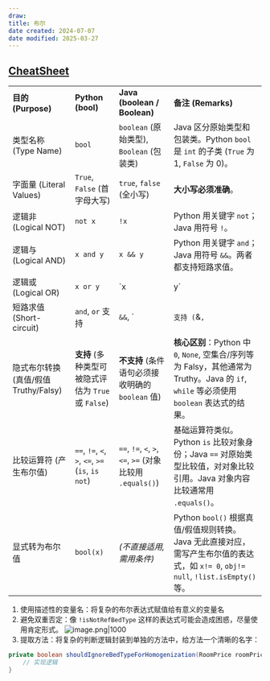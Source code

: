 ```yaml
---
draw:
title: 布尔
date created: 2024-07-07
date modified: 2025-03-27
---
```


## [CheatSheet](CheatSheet.md)

|   |   |   |   |
|---|---|---|---|
|**目的 (Purpose)**|**Python (bool)**|**Java (boolean / Boolean)**|**备注 (Remarks)**|
|类型名称 (Type Name)|`bool`|`boolean` (原始类型), `Boolean` (包装类)|Java 区分原始类型和包装类。Python `bool` 是 `int` 的子类 (`True` 为 1, `False` 为 0)。|
|字面量 (Literal Values)|`True`, `False` (首字母大写)|`true`, `false` (全小写)|**大小写必须准确**。|
|逻辑非 (Logical NOT)|`not x`|`!x`|Python 用关键字 `not`；Java 用符号 `!`。|
|逻辑与 (Logical AND)|`x and y`|`x && y`|Python 用关键字 `and`；Java 用符号 `&&`。两者都支持短路求值。|
|逻辑或 (Logical OR)|`x or y`|`x|y`|
|短路求值 (Short-circuit)|`and`, `or` 支持|`&&`, `|`支持 (`&`,`|
|隐式布尔转换 (真值/假值 Truthy/Falsy)|**支持** (多种类型可被隐式评估为 `True` 或 `False`)|**不支持** (条件语句必须接收明确的 `boolean` 值)|**核心区别**：Python 中 `0`, `None`, 空集合/序列等为 Falsy，其他通常为 Truthy。Java 的 `if`, `while` 等必须使用 `boolean` 表达式的结果。|
|比较运算符 (产生布尔值)|`==`, `!=`, `<`, `>`, `<=`, `>=` (`is`, `is not`)|`==`, `!=`, `<`, `>`, `<=`, `>=` (对象比较用 `.equals()`)|基础运算符类似。Python `is` 比较对象身份；Java `==` 对原始类型比较值，对对象比较引用。Java 对象内容比较通常用 `.equals()`。|
|显式转为布尔值|`bool(x)`|_(不直接适用, 需用条件)_|Python `bool()` 根据真值/假值规则转换。Java 无此直接对应，需写产生布尔值的表达式，如 `x!= 0`, `obj!= null`, `!list.isEmpty()` 等。|

1. 使用描述性的变量名：将复杂的布尔表达式赋值给有意义的变量名
2. 避免双重否定：像 `!isNotRefBedType` 这样的表达式可能会造成困惑，尽量使用肯定形式。
![image.png|1000](https://imagehosting4picgo.oss-cn-beijing.aliyuncs.com/imagehosting/fix-dir%2Fpicgo%2Fpicgo-clipboard-images%2F2024%2F07%2F07%2F15-01-22-765f7ee9ac9befd7640163d6f321d667-20240707150121-683f00.png)
3. 提取方法：将复杂的判断逻辑封装到单独的方法中，给方法一个清晰的名字：

```java
private boolean shouldIgnoreBedTypeForHomogenization(RoomPrice roomPrice) {
    // 实现逻辑
}
```
